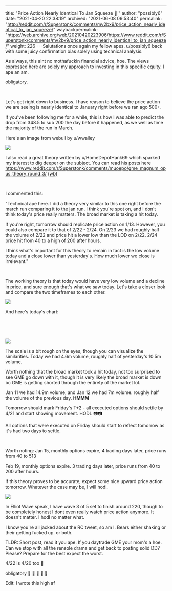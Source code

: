 ---
title: "Price Action Nearly Identical To Jan Squeeze 🚀 "
author: "possibly6"
date: "2021-04-20 22:38:19"
archived: "2021-06-08 09:53:40"
permalink: "http://reddit.com/r/Superstonk/comments/mv2bx9/price_action_nearly_identical_to_jan_squeeze/"
waybackpermalink: "https://web.archive.org/web/20210420223906/https://www.reddit.com/r/Superstonk/comments/mv2bx9/price_action_nearly_identical_to_jan_squeeze/"
weight: 226
---Salutations once again my fellow apes. u/possibly6 back with some juicy confirmation bias solely using technical analysis. 


As always, this aint no mothafuckin financial advice, hoe. The views expressed here are solely my approach to investing in this specific equity. I ape an am.


obligatory.


​


Let's get right down to business. I have reason to believe the price action we are seeing is nearly identical to January right before we ran ago 500+.


If you've been following me for a while, this is how I was able to predict the drop from 348.5 to sub 200 the day before it happened, as we well as time the majority of the run in March. 


Here's an image from webull by u/wwalley 


![](/img/sp33r3igleu61.png)


I also read a great theory written by u/HomeDepotHank69 which sparked my interest to dig deeper on the subject. You can read his posts here <https://www.reddit.com/r/Superstonk/comments/muoepo/gme_magnum_opus_theory_round_3/> [(wb)](https://web.archive.org/web/20210420114234/https://www.reddit.com/r/Superstonk/comments/muoepo/gme_magnum_opus_theory_round_3/) 


​


I commented this: 


"Technical ape here. I did a theory very similar to this one right before the march run comparing it to the jan run. I think you're spot on, and I don't think today's price really matters. The broad market is taking a hit today.


If you're right, tomorrow should replicate price action on 1/13. However, you could also compare it to that of 2/22 - 2/24. On 2/23 we had roughly half the volume of 2/22 and price hit a lower low than the LOD on 2/22. 2/24 price hit from 40 to a high of 200 after hours.


I think what's important for this theory to remain in tact is the low volume today and a close lower than yesterday's. How much lower we close is irrelevant."


​


The working theory is that today would have very low volume and a decline in price, and sure enough that's what we saw today. Let's take a closer look and compare the two timeframes to each other. 


![](/img/nwi9i4gjmeu61.png)


And here's today's chart:


​


​


![](/img/bxpz6tsqmeu61.png)


The scale is a bit rough on the eyes, though you can visualize the similarities. Today we had 4.6m volume, roughly half of yesterday's 10.5m volume. 


Worth nothing that the broad market took a hit today, not too surprised to see GME go down with it, though it is very likely the broad market is down bc GME is getting shorted through the entirety of the market lol.


Jan 11 we had 14.9m volume, and Jan 12 we had 7m volume. roughly half the volume of the previous day. **HMMM**


Tomorrow should mark Friday's T+2 - all executed options should settle by 4/21 and start showing movement. HODL 📷📷 


All options that were executed on Friday should start to reflect tomorrow as it's had two days to settle. 


​


Worth noting: Jan 15, monthly options expire, 4 trading days later, price runs from 40 to 513


Feb 19, monthly options expire. 3 trading days later, price runs from 40 to 200 after hours. 


If this theory proves to be accurate, expect some nice upward price action tomorrow. Whatever the case may be, I will hodl. 


![](/img/278lhxdqneu61.png)


In Elliot Wave speak, I have wave 3 of 5 set to finish around 220, though to be completely honest I dont even really watch price action anymore. It doesn't matter. I hodl no matter what.


I know you're all jacked about the RC tweet, so am I. Bears either shaking or their getting fucked up. or both. 


TLDR: Short post, read it you ape. If you daytrade GME your mom's a hoe. Can we stop with all the rensole drama and get back to posting solid DD? Please? Prepare for the best expect the worst.


4/22 is 4/20 too 🤔 


obligatory 🚀 🚀 🚀 🚀 🚀


Edit: I wrote this high af

